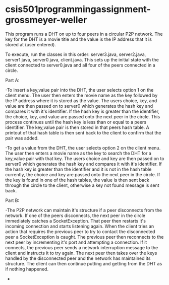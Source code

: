 # csis501programmingassignment-grossmeyer-weller

This program runs a DHT on up to four peers in a circular P2P network. The key for the DHT is a movie title and the value is the IP address that it is stored at (user entered).

To execute, run the classes in this order: server3.java, server2.java, server1.java, server0.java, client.java. This sets up the initial state with the client connected to server0.java and all four of the peers connected in a circle.

Part A:

-To insert a key,value pair into the DHT, the user selects option 1 on the client menu.
 The user then enters the movie name as the key followed by the IP address where it is stored as the value.
 The users choice, key, and value are then passed on to server0 which generates the hash key and compares it with it's identifier.
 If the hash key is greater than the identifier, the choice, key, and value are passed onto the next peer in the circle.
 This process continues until the hash key is less than or equal to a peers identifier. 
 The key,value pair is then stored in that peers hash table.
 A printout of that hash table is then sent back to the client to confirm that the pair was added.
 
-To get a value from the DHT, the user selects option 2 on the client menu.
 The user then enters a movie name as the key to search the DHT for a key,value pair with that key.
 The users choice and key are then passed on to server0 which generates the hash key and compares it with it's identifier.
 If the hash key is greater than the identifier and it is not in the hash table currently, 
 the choice and key are passed onto the next peer in the circle.
 If the key is found in one of the hash tables, the value is then sent back through the circle to the client, 
 otherwise a key not found message is sent back.
 
Part B:

-The P2P network can maintain it's structure if a peer disconnects from the network.
 If one of the peers disconnects, the next peer in the circle immediately catches a SocketException.
 That peer then restarts it's incoming connection and starts listening again.
 When the client tries an action that requires the previous peer to try to contact the disconnected peer a SocketException is caught.
 The previous peer then reconnects to the next peer by incrementing it's port and attempting a connection.
 If it connects, the previous peer sends a network interruption message to the client and instructs it to try again.
 The next peer then takes over the keys handled by the disconnected peer and the network has maintained its structure.
 The client can then continue putting and getting from the DHT as if nothing happened.
 
-
